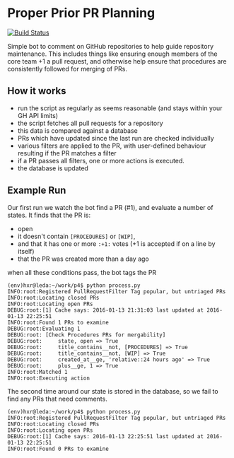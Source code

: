 # Proper Prior PR Planning

[![Build Status](https://travis-ci.org/galaxyproject/p4.svg)](https://travis-ci.org/galaxyproject/p4)

Simple bot to comment on GitHub repositories to help guide repository
maintenance. This includes things like ensuring enough members of the core team
+1 a pull request, and otherwise help ensure that procedures are consistently
followed for merging of PRs.

## How it works

- run the script as regularly as seems reasonable (and stays within your GH API
  limits)
- the script fetches all pull requests for a repository
- this data is compared against a database
- PRs which have updated since the last run are checked individually
- various filters are applied to the PR, with user-defined behaviour resulting
  if the PR matches a filter
- if a PR passes all filters, one or more actions is executed.
- the database is updated


## Example Run

Our first run we watch the bot find a PR (#1), and evaluate a number of states.
It finds that the PR is:

- open
- it doesn't contain `[PROCEDURES]` or `[WIP]`,
- and that it has one or more `:+1:` votes (+1 is accepted if on a line by itself)
- that the PR was created more than a day ago

when all these conditions pass, the bot tags the PR

```log
(env)hxr@leda:~/work/p4$ python process.py
INFO:root:Registered PullRequestFilter Tag popular, but untriaged PRs
INFO:root:Locating closed PRs
INFO:root:Locating open PRs
DEBUG:root:[1] Cache says: 2016-01-13 21:31:03 last updated at 2016-01-13 22:25:51
INFO:root:Found 1 PRs to examine
DEBUG:root:Evaluating 1
DEBUG:root: [Check Procedures PRs for mergability]
DEBUG:root:     state, open => True
DEBUG:root:     title_contains__not, [PROCEDURES] => True
DEBUG:root:     title_contains__not, [WIP] => True
DEBUG:root:     created_at__ge, 'relative::24 hours ago' => True
DEBUG:root:     plus__ge, 1 => True
INFO:root:Matched 1
INFO:root:Executing action
```

The second time around our state is stored in the database, so we fail to find
any PRs that need comments.

```
(env)hxr@leda:~/work/p4$ python process.py
INFO:root:Registered PullRequestFilter Tag popular, but untriaged PRs
INFO:root:Locating closed PRs
INFO:root:Locating open PRs
DEBUG:root:[1] Cache says: 2016-01-13 22:25:51 last updated at 2016-01-13 22:25:51
INFO:root:Found 0 PRs to examine
```
